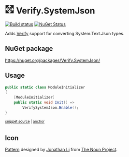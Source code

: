 # <img src="/src/icon.png" height="30px"> Verify.SystemJson

[![Build status](https://ci.appveyor.com/api/projects/status/ej794va900x9257f?svg=true)](https://ci.appveyor.com/project/SimonCropp/Verify-SystemJson)
[![NuGet Status](https://img.shields.io/nuget/v/Verify.SystemJson.svg)](https://www.nuget.org/packages/Verify.SystemJson/)

Adds [Verify](https://github.com/VerifyTests/Verify) support for converting System.Text.Json types.


## NuGet package

https://nuget.org/packages/Verify.SystemJson/


## Usage

<!-- snippet: ModuleInitializer.cs -->
<a id='snippet-ModuleInitializer.cs'></a>
```cs
public static class ModuleInitializer
{
    [ModuleInitializer]
    public static void Init() =>
        VerifySystemJson.Enable();
}
```
<sup><a href='/src/Tests/ModuleInitializer.cs#L1-L6' title='Snippet source file'>snippet source</a> | <a href='#snippet-ModuleInitializer.cs' title='Start of snippet'>anchor</a></sup>
<!-- endSnippet -->


## Icon

[Pattern](https://thenounproject.com/term/pattern/130185/) designed by [Jonathan Li](https://thenounproject.com/jjjon/) from [The Noun Project](https://thenounproject.com/).
